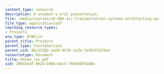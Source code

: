 ```yaml
---
content_type: resource
description: A student's oral presentation.
file: /media/courses/16-886-air-transportation-systems-architecting-spring-2004/205d3edf862db96bbec476058878a4bb_Onnee_rev.pdf
file_type: application/pdf
learning_resource_types:
- Projects
ocw_type: OCWFile
parent_title: Projects
parent_type: CourseSection
parent_uid: 6bc23302-aab9-9576-1a7b-7a3b3f5335ee
resourcetype: Document
title: Onnee_rev.pdf
uid: 205d3edf-862d-b96b-bec4-76058878a4bb
---
```

